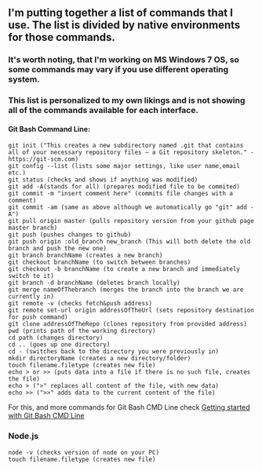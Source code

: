 ## I'm putting together a list of commands that I use. The list is divided by native environments for those commands. 

### It's worth noting, that I'm working on MS Windows 7 OS, so some commands may vary if you use different operating system.
### This list is personalized to my own likings and is not showing all of the commands available for each interface. 




#### Git Bash Command Line:

```
git init ("This creates a new subdirectory named .git that contains all of your necessary repository files – a Git repository skeleton." - https://git-scm.com) 
git config --list (lists some major settings, like user name,email etc.)
git status (checks and shows if anything was modified)
git add	-A(stands for all) (prepares modified file to be commited)
git commit -m "insert comment here" (commits file changes with a comment)
git commit -am (same as above although we automatically go "git" add -A")
git pull origin master (pulls repository version from your github page master branch)
git push (pushes changes to github)
git push origin :old_branch new_branch (This will both delete the old branch and push the new one)
git branch branchName (creates a new branch)
git checkout branchName (to switch between branches)
git checkout -b branchName (to create a new branch and immediately switch to it)
git branch -d branchName (deletes branch locally)
git merge nameOfThebranch (merges the branch into the branch we are currently in)
git remote -v (checks fetch&push address)
git remote set-url origin addressOfTheUrl (sets repository destination for push command)
git clone addressOfTheRepo (clones repository from provided address)
pwd (prints path of the working directory)
cd path (changes directory)
cd .. (goes up one directory)
cd - (switches back to the directory you were previously in)
mkdir directoryName (creates a new directory/folder)
touch filename.filetype (creates new file)
echo > or >> (puts data into a file if there is no such file, creates the file)
echo > (">" replaces all content of the file, with new data)
echo >> (">>" adds data to the current content of the file)

```
For this, and more commands for Git Bash CMD Line check [Getting started with Git Bash CMD Line](https://git-scm.com/book/en/v2/Getting-Started-The-Command-Line)

### Node.js

```
node -v (checks version of node on your PC)
touch filename.filetype (creates new file)
```